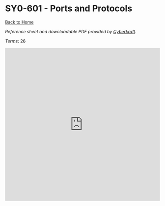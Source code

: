 # SY0-601 - Ports and Protocols

[Back to Home](/../../index.html)

_Reference sheet and downloadable PDF provided by [Cyberkraft](https://cyberkrafttraining.com/2021/08/17/the-ports-and-protocols-you-need-to-know-for-the-sy0-601-security-exam/)._

_Terms_: 26

<iframe src="https://quizlet.com/859500541/learn/embed?i=35mna1&x=1jj1" height="500" width="100%" style="border:0"></iframe>